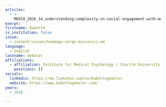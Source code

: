```yaml
---
articles:
  - >-
    MOSCO_2016_14_understanding-complexity-in-social-engagement-with-multiculturalism
exerpt: ''
firstname: Babette
is_institution: false
issue:
  - content/issues/hommage-serge-moscovici.md
language:
  - English
lastname: Gekeler
affiliations:
  - affiliation: Institute for Medical Psychology / Charité University Hospitals, Germany
    positions: []
socials:
  linkedin: https://de.linkedin.com/in/babettegekeler
  website: https://www.babettegekeler.com/
years:
  - 2016

---
```

